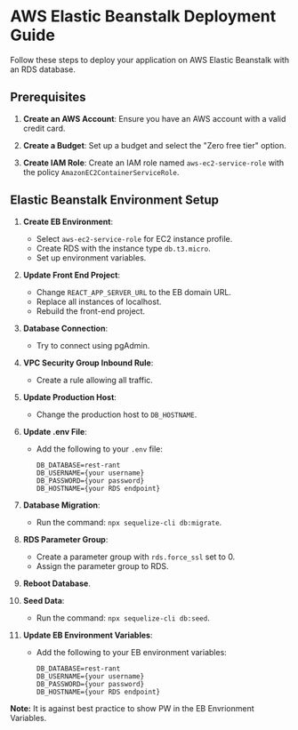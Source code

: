 # AWS Elastic Beanstalk Deployment Guide

Follow these steps to deploy your application on AWS Elastic Beanstalk with an RDS database.

## Prerequisites

1. **Create an AWS Account**: Ensure you have an AWS account with a valid credit card.

2. **Create a Budget**: Set up a budget and select the "Zero free tier" option.

3. **Create IAM Role**: Create an IAM role named `aws-ec2-service-role` with the policy `AmazonEC2ContainerServiceRole`.

## Elastic Beanstalk Environment Setup

1. **Create EB Environment**:
   - Select `aws-ec2-service-role` for EC2 instance profile.
   - Create RDS with the instance type `db.t3.micro`.
   - Set up environment variables.

2. **Update Front End Project**:
   - Change `REACT_APP_SERVER_URL` to the EB domain URL.
   - Replace all instances of localhost.
   - Rebuild the front-end project.

3. **Database Connection**:
   - Try to connect using pgAdmin.

4. **VPC Security Group Inbound Rule**:
   - Create a rule allowing all traffic.

5. **Update Production Host**:
   - Change the production host to `DB_HOSTNAME`.

6. **Update .env File**:
   - Add the following to your `.env` file:
     ```
     DB_DATABASE=rest-rant
     DB_USERNAME={your username}
     DB_PASSWORD={your password}
     DB_HOSTNAME={your RDS endpoint}
     ```

7. **Database Migration**:
   - Run the command: `npx sequelize-cli db:migrate`.

8. **RDS Parameter Group**:
   - Create a parameter group with `rds.force_ssl` set to 0.
   - Assign the parameter group to RDS.

9. **Reboot Database**.

10. **Seed Data**:
    - Run the command: `npx sequelize-cli db:seed`.

11. **Update EB Environment Variables**:
    - Add the following to your EB environment variables:
      ```
      DB_DATABASE=rest-rant
      DB_USERNAME={your username}
      DB_PASSWORD={your password}
      DB_HOSTNAME={your RDS endpoint}
      ```

**Note:** It is against best practice to show PW in the EB Envrionment Variables.